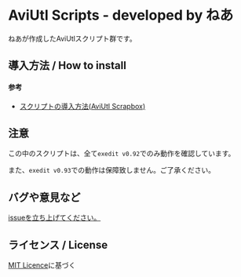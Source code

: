 # AviUtl Scripts - developed by ねあ

ねあが作成したAviUtlスクリプト群です。


## 導入方法 / How to install

#### 参考

- [スクリプトの導入方法(AviUtl Scrapbox)](https://scrapbox.io/aviutl/スクリプトの導入方法)


## 注意

この中のスクリプトは、全て`exedit v0.92`でのみ動作を確認しています。

また、`exedit v0.93`での動作は保障致しません。ご了承ください。


## バグや意見など

[issueを立ち上げてください。](https://github.com/nea-c/AviUtl-Scripts/issues/new)

## ライセンス / License

[MIT Licence](https://github.com/nea-c/AviUtl-Scripts/blob/master/LICENSE)に基づく
